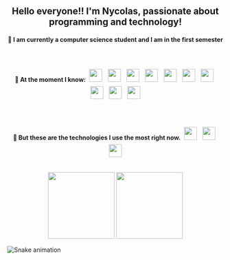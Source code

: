 <h2 align="center">Hello everyone!! I'm Nycolas, passionate about programming and technology!</h2>

<h4 align="center">
	📖 I am currently a computer science student and I am in the first semester
</h4>
<br/>
<h4 align="center">
	🌱 At the moment I know:
	<img style="padding:5px" width="30px" src="https://cdn.jsdelivr.net/gh/devicons/devicon/icons/html5/html5-original.svg" />
	<img style="padding:5px" width="30px" src="https://cdn.jsdelivr.net/gh/devicons/devicon/icons/css3/css3-original.svg" />
	<img style="padding:5px" width="30px" src="https://cdn.jsdelivr.net/gh/devicons/devicon/icons/bootstrap/bootstrap-plain.svg" />
	<img style="padding:5px" width="30px" src="https://cdn.jsdelivr.net/gh/devicons/devicon/icons/javascript/javascript-plain.svg" />
	<img style="padding:5px" width="30px" src="https://cdn.jsdelivr.net/gh/devicons/devicon/icons/typescript/typescript-plain.svg" />
	<img style="padding:5px" width="30px" src="https://cdn.jsdelivr.net/gh/devicons/devicon/icons/vuejs/vuejs-original.svg" />
	<img style="padding:5px" width="30px" src="https://cdn.jsdelivr.net/gh/devicons/devicon/icons/react/react-original.svg" />
	<img style="padding:5px" width="30px" src="https://cdn.jsdelivr.net/gh/devicons/devicon/icons/php/php-plain.svg" />
	<img style="padding:5px" width="30px" src="https://cdn.jsdelivr.net/gh/devicons/devicon/icons/mysql/mysql-original.svg" />
	<img style="padding:5px" width="30px" src="https://cdn.jsdelivr.net/gh/devicons/devicon/icons/laravel/laravel-plain.svg" />
</h4>
<br/>
<h4 align="center">
	🐧 But these are the technologies I use the most right now.
	<img style="padding:5px" width="30px" src="https://cdn.jsdelivr.net/gh/devicons/devicon/icons/javascript/javascript-plain.svg" />
	<img style="padding:5px" width="30px" src="https://cdn.jsdelivr.net/gh/devicons/devicon/icons/typescript/typescript-plain.svg" />
	<img style="padding:5px" width="30px" src="https://cdn.jsdelivr.net/gh/devicons/devicon/icons/react/react-original.svg" />
<h4>

##
	
<div align="center">
  <img height="155em" src="https://github-readme-stats.vercel.app/api?username=nycolascruz&hide_border=true&show_icons=true&theme=tokyonight&include_all_commits=true&count_private=true"/>
  <img height="155em" src="https://github-readme-stats.vercel.app/api/top-langs/?username=nycolascruz&hide_border=true&layout=compact&langs_count=7&theme=tokyonight"/>
</div>

![Snake animation](https://github.com/nycolascruz/nycolascruz/blob/output/github-contribution-grid-snake.svg)

